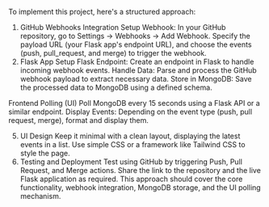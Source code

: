 To implement this project, here's a structured approach:

1. GitHub Webhooks Integration
Setup Webhook: In your GitHub repository, go to Settings → Webhooks → Add Webhook.
Specify the payload URL (your Flask app's endpoint URL), and choose the events (push, pull_request, and merge) to trigger the webhook.
2. Flask App Setup
Flask Endpoint: Create an endpoint in Flask to handle incoming webhook events.
Handle Data: Parse and process the GitHub webhook payload to extract necessary data.
Store in MongoDB: Save the processed data to MongoDB using a defined schema.

Frontend Polling (UI)
Poll MongoDB every 15 seconds using a Flask API or a similar endpoint.
Display Events: Depending on the event type (push, pull request, merge), format and display them.


5. UI Design
Keep it minimal with a clean layout, displaying the latest events in a list.
Use simple CSS or a framework like Tailwind CSS to style the page.
6. Testing and Deployment
Test using GitHub by triggering Push, Pull Request, and Merge actions.
Share the link to the repository and the live Flask application as required.
This approach should cover the core functionality, webhook integration, MongoDB storage, and the UI polling mechanism.
